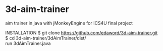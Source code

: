 # 3d-aim-trainer
 aim trainer in java with jMonkeyEngine for ICS4U final project

INSTALLATION
 $ git clone https://github.com/edaword/3d-aim-trainer.git  
 $ cd 3d-aim-trainer/3dAimTrainer/dist/  
   run 3dAimTrainer.java  
